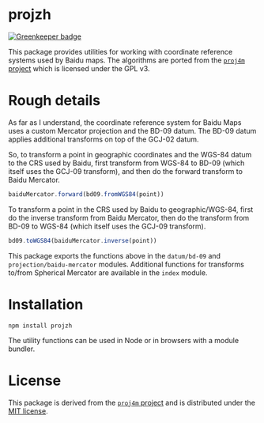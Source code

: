 # projzh

[![Greenkeeper badge](https://badges.greenkeeper.io/tschaub/projzh.svg)](https://greenkeeper.io/)

This package provides utilities for working with coordinate reference systems used by Baidu maps.  The algorithms are ported from the [`proj4m` project](https://github.com/MapTalks/proj4m) which is licensed under the GPL v3.

# Rough details

As far as I understand, the coordinate reference system for Baidu Maps uses a custom Mercator projection and the BD-09 datum.  The BD-09 datum applies additional transforms on top of the GCJ-02 datum.

So, to transform a point in geographic coordinates and the WGS-84 datum to the CRS used by Baidu, first transform from WGS-84 to BD-09 (which itself uses the GCJ-09 transform), and then do the forward transform to Baidu Mercator.

```js
baiduMercator.forward(bd09.fromWGS84(point))
```

To transform a point in the CRS used by Baidu to geographic/WGS-84, first do the inverse transform from Baidu Mercator, then do the transform from BD-09 to WGS-84 (which itself uses the GCJ-09 transform).

```js
bd09.toWGS84(baiduMercator.inverse(point))
```

This package exports the functions above in the `datum/bd-09` and `projection/baidu-mercator` modules.  Additional functions for transforms to/from Spherical Mercator are available in the `index` module.

# Installation

    npm install projzh

The utility functions can be used in Node or in browsers with a module bundler.

# License

This package is derived from the [`proj4m` project](https://github.com/MapTalks/proj4m) and is distributed under the [MIT license](https://tldrlegal.com/license/mit-license).
